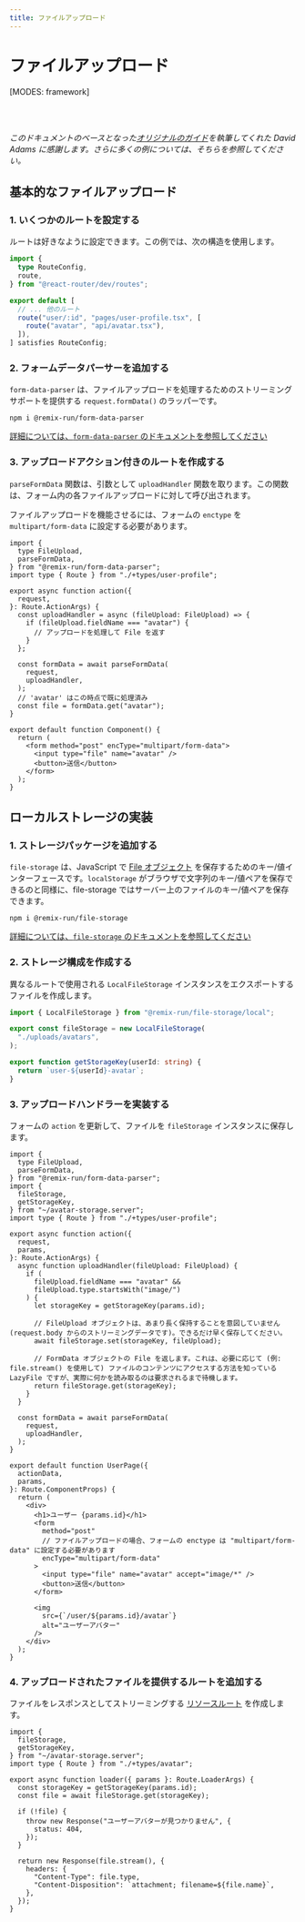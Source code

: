 ```yaml
---
title: ファイルアップロード
---
```


# ファイルアップロード

[MODES: framework]

<br/>
<br/>

_このドキュメントのベースとなった[オリジナルのガイド](https://programmingarehard.com/2024/09/06/remix-file-uploads-updated.html/)を執筆してくれた David Adams に感謝します。さらに多くの例については、そちらを参照してください。_

## 基本的なファイルアップロード

### 1. いくつかのルートを設定する

ルートは好きなように設定できます。この例では、次の構造を使用します。

```ts filename=routes.ts
import {
  type RouteConfig,
  route,
} from "@react-router/dev/routes";

export default [
  // ... 他のルート
  route("user/:id", "pages/user-profile.tsx", [
    route("avatar", "api/avatar.tsx"),
  ]),
] satisfies RouteConfig;
```

### 2. フォームデータパーサーを追加する

`form-data-parser` は、ファイルアップロードを処理するためのストリーミングサポートを提供する `request.formData()` のラッパーです。

```shellscript
npm i @remix-run/form-data-parser
```

[詳細については、`form-data-parser` のドキュメントを参照してください][form-data-parser]

### 3. アップロードアクション付きのルートを作成する

`parseFormData` 関数は、引数として `uploadHandler` 関数を取ります。この関数は、フォーム内の各ファイルアップロードに対して呼び出されます。

<docs-warning>

ファイルアップロードを機能させるには、フォームの `enctype` を `multipart/form-data` に設定する必要があります。

</docs-warning>

```tsx filename=pages/user-profile.tsx
import {
  type FileUpload,
  parseFormData,
} from "@remix-run/form-data-parser";
import type { Route } from "./+types/user-profile";

export async function action({
  request,
}: Route.ActionArgs) {
  const uploadHandler = async (fileUpload: FileUpload) => {
    if (fileUpload.fieldName === "avatar") {
      // アップロードを処理して File を返す
    }
  };

  const formData = await parseFormData(
    request,
    uploadHandler,
  );
  // 'avatar' はこの時点で既に処理済み
  const file = formData.get("avatar");
}

export default function Component() {
  return (
    <form method="post" encType="multipart/form-data">
      <input type="file" name="avatar" />
      <button>送信</button>
    </form>
  );
}
```

## ローカルストレージの実装

### 1. ストレージパッケージを追加する

`file-storage` は、JavaScript で [File オブジェクト][file] を保存するためのキー/値インターフェースです。`localStorage` がブラウザで文字列のキー/値ペアを保存できるのと同様に、file-storage ではサーバー上のファイルのキー/値ペアを保存できます。

```shellscript
npm i @remix-run/file-storage
```

[詳細については、`file-storage` のドキュメントを参照してください][file-storage]

### 2. ストレージ構成を作成する

異なるルートで使用される `LocalFileStorage` インスタンスをエクスポートするファイルを作成します。

```ts filename=avatar-storage.server.ts
import { LocalFileStorage } from "@remix-run/file-storage/local";

export const fileStorage = new LocalFileStorage(
  "./uploads/avatars",
);

export function getStorageKey(userId: string) {
  return `user-${userId}-avatar`;
}
```

### 3. アップロードハンドラーを実装する

フォームの `action` を更新して、ファイルを `fileStorage` インスタンスに保存します。

```tsx filename=pages/user-profile.tsx
import {
  type FileUpload,
  parseFormData,
} from "@remix-run/form-data-parser";
import {
  fileStorage,
  getStorageKey,
} from "~/avatar-storage.server";
import type { Route } from "./+types/user-profile";

export async function action({
  request,
  params,
}: Route.ActionArgs) {
  async function uploadHandler(fileUpload: FileUpload) {
    if (
      fileUpload.fieldName === "avatar" &&
      fileUpload.type.startsWith("image/")
    ) {
      let storageKey = getStorageKey(params.id);

      // FileUpload オブジェクトは、あまり長く保持することを意図していません (request.body からのストリーミングデータです)。できるだけ早く保存してください。
      await fileStorage.set(storageKey, fileUpload);

      // FormData オブジェクトの File を返します。これは、必要に応じて (例: file.stream() を使用して) ファイルのコンテンツにアクセスする方法を知っている LazyFile ですが、実際に何かを読み取るのは要求されるまで待機します。
      return fileStorage.get(storageKey);
    }
  }

  const formData = await parseFormData(
    request,
    uploadHandler,
  );
}

export default function UserPage({
  actionData,
  params,
}: Route.ComponentProps) {
  return (
    <div>
      <h1>ユーザー {params.id}</h1>
      <form
        method="post"
        // ファイルアップロードの場合、フォームの enctype は "multipart/form-data" に設定する必要があります
        encType="multipart/form-data"
      >
        <input type="file" name="avatar" accept="image/*" />
        <button>送信</button>
      </form>

      <img
        src={`/user/${params.id}/avatar`}
        alt="ユーザーアバター"
      />
    </div>
  );
}
```

### 4. アップロードされたファイルを提供するルートを追加する

ファイルをレスポンスとしてストリーミングする [リソースルート][resource-route] を作成します。

```tsx filename=api/avatar.tsx
import {
  fileStorage,
  getStorageKey,
} from "~/avatar-storage.server";
import type { Route } from "./+types/avatar";

export async function loader({ params }: Route.LoaderArgs) {
  const storageKey = getStorageKey(params.id);
  const file = await fileStorage.get(storageKey);

  if (!file) {
    throw new Response("ユーザーアバターが見つかりません", {
      status: 404,
    });
  }

  return new Response(file.stream(), {
    headers: {
      "Content-Type": file.type,
      "Content-Disposition": `attachment; filename=${file.name}`,
    },
  });
}
```

[form-data-parser]: https://www.npmjs.com/package/@remix-run/form-data-parser
[file-storage]: https://www.npmjs.com/package/@remix-run/file-storage
[file]: https://developer.mozilla.org/en-US/docs/Web/API/File
[resource-route]: ../how-to/resource-routes